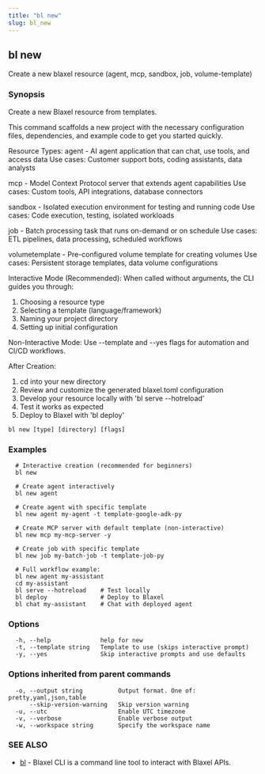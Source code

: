 ```yaml
---
title: "bl new"
slug: bl_new
---
```

## bl new

Create a new blaxel resource (agent, mcp, sandbox, job, volume-template)

### Synopsis

Create a new Blaxel resource from templates.

This command scaffolds a new project with the necessary configuration files,
dependencies, and example code to get you started quickly.

Resource Types:
  agent     - AI agent application that can chat, use tools, and access data
              Use cases: Customer support bots, coding assistants, data analysts

  mcp       - Model Context Protocol server that extends agent capabilities
              Use cases: Custom tools, API integrations, database connectors

  sandbox   - Isolated execution environment for testing and running code
              Use cases: Code execution, testing, isolated workloads

  job       - Batch processing task that runs on-demand or on schedule
              Use cases: ETL pipelines, data processing, scheduled workflows

  volumetemplate - Pre-configured volume template for creating volumes
              		Use cases: Persistent storage templates, data volume configurations

Interactive Mode (Recommended):
When called without arguments, the CLI guides you through:
1. Choosing a resource type
2. Selecting a template (language/framework)
3. Naming your project directory
4. Setting up initial configuration

Non-Interactive Mode:
Use --template and --yes flags for automation and CI/CD workflows.

After Creation:
1. cd into your new directory
2. Review and customize the generated blaxel.toml configuration
3. Develop your resource locally with 'bl serve --hotreload'
4. Test it works as expected
5. Deploy to Blaxel with 'bl deploy'

```
bl new [type] [directory] [flags]
```

### Examples

```
  # Interactive creation (recommended for beginners)
  bl new

  # Create agent interactively
  bl new agent

  # Create agent with specific template
  bl new agent my-agent -t template-google-adk-py

  # Create MCP server with default template (non-interactive)
  bl new mcp my-mcp-server -y

  # Create job with specific template
  bl new job my-batch-job -t template-job-py

  # Full workflow example:
  bl new agent my-assistant
  cd my-assistant
  bl serve --hotreload    # Test locally
  bl deploy               # Deploy to Blaxel
  bl chat my-assistant    # Chat with deployed agent
```

### Options

```
  -h, --help              help for new
  -t, --template string   Template to use (skips interactive prompt)
  -y, --yes               Skip interactive prompts and use defaults
```

### Options inherited from parent commands

```
  -o, --output string          Output format. One of: pretty,yaml,json,table
      --skip-version-warning   Skip version warning
  -u, --utc                    Enable UTC timezone
  -v, --verbose                Enable verbose output
  -w, --workspace string       Specify the workspace name
```

### SEE ALSO

* [bl](bl.md)	 - Blaxel CLI is a command line tool to interact with Blaxel APIs.

